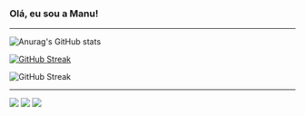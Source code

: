 
### Olá, eu sou a Manu!

---
![Anurag's GitHub stats](https://github-readme-stats.vercel.app/api?username=SEU_USUARIO&show_icons=true&theme=tokyonight)

[![GitHub Streak](https://streak-stats.demolab.com/?user=SEU_USUARIO&theme=tokyonight&hide_border=true)](https://git.io/streak-stats)

![GitHub Streak](https://github-readme-streak-stats.herokuapp.com/?user=SEU_USERNAME&theme=radical)

---

<div> 
 <a href="#" target="_blank"><img src="https://img.shields.io/badge/Discord-7289DA?style=for-the-badge&logo=discord&logoColor=white" target="_blank"></a> 
  <a href="manuella.rosario@ba.estudante.senai.br"><img src="https://img.shields.io/badge/-Gmail-%23333?style=for-the-badge&logo=gmail&logoColor=white" target="_blank"></a>
  <a href="#" target="_blank"><img src="https://img.shields.io/badge/-LinkedIn-%230077B5?style=for-the-badge&logo=linkedin&logoColor=white" target="_blank"></a> 
  
</div>

